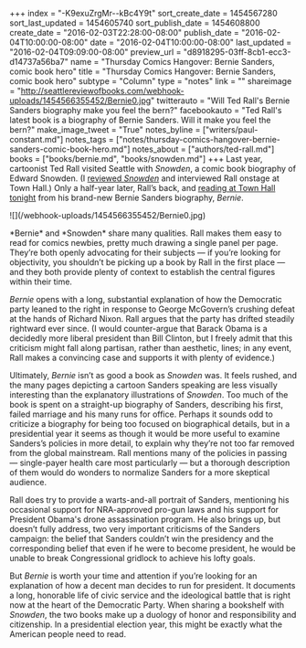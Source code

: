 +++
index = "-K9exuZrgMr--kBc4Y9t"
sort_create_date = 1454567280
sort_last_updated = 1454605740
sort_publish_date = 1454608800
create_date = "2016-02-03T22:28:00-08:00"
publish_date = "2016-02-04T10:00:00-08:00"
date = "2016-02-04T10:00:00-08:00"
last_updated = "2016-02-04T09:09:00-08:00"
preview_url = "d8918295-03ff-8cb1-ecc3-d14737a56ba7"
name = "Thursday Comics Hangover: Bernie Sanders, comic book hero"
title = "Thursday Comics Hangover: Bernie Sanders, comic book hero"
subtype = "Column"
type = "notes"
link = ""
shareimage = "http://seattlereviewofbooks.com/webhook-uploads/1454566355452/Bernie0.jpg"
twitterauto = "Will Ted Rall's Bernie Sanders biography make you feel the bern?"
facebookauto = "Ted Rall's latest book is a biography of Bernie Sanders. Will it make you feel the bern?"
make_image_tweet = "True"
notes_byline = ["writers/paul-constant.md"]
notes_tags = ["notes/thursday-comics-hangover-bernie-sanders-comic-book-hero.md"]
notes_about = ["authors/ted-rall.md"]
books = ["books/bernie.md", "books/snowden.md"]
+++
Last year, cartoonist Ted Rall visited Seattle with *Snowden*, a comic book biography of Edward Snowden. (I [reviewed *Snowden*](http://seattlereviewofbooks.com/reviews/a-real-american-hero/) and interviewed Rall onstage at Town Hall.) Only a half-year later, Rall’s back, and [reading at Town Hall tonight](https://townhallseattle.org/event/ted-rall-2/) from his brand-new Bernie Sanders biography, *Bernie*.

<p class="image-left">![](/webhook-uploads/1454566355452/Bernie0.jpg)</p>*Bernie* and *Snowden* share many qualities. Rall makes them easy to read for comics newbies, pretty much drawing a single panel per page. They’re both openly advocating for their subjects — if you’re looking for objectivity, you shouldn’t be picking up a book by Rall in the first place — and they both provide plenty of context to establish the central figures within their time. 

*Bernie* opens with a long, substantial explanation of how the Democratic party leaned to the right in response to George McGovern’s crushing defeat at the hands of Richard Nixon. Rall argues that the party has drifted steadily rightward ever since. (I would counter-argue that Barack Obama is a decidedly more liberal president than Bill Clinton, but I freely admit that this criticism might fall along partisan, rather than aesthetic, lines; in any event, Rall makes a convincing case and supports it with plenty of evidence.) 

Ultimately, *Bernie* isn’t as good a book as *Snowden* was. It feels rushed, and the many pages depicting a cartoon Sanders speaking are less visually interesting than the explanatory illustrations of *Snowden*. Too much of the book is spent on a straight-up biography of Sanders, describing his first, failed marriage and his many runs for office. Perhaps it sounds odd to criticize a biography for being too focused on biographical details, but in a presidential year it seems as though it would be more useful to examine Sanders’s policies in more detail, to explain why they’re not too far removed from the global mainstream. Rall mentions many of the policies in passing — single-payer health care most particularly — but a thorough description of them would do wonders to normalize Sanders for a more skeptical audience.

Rall does try to provide a warts-and-all portrait of Sanders, mentioning his occasional support for NRA-approved pro-gun laws and his support for President Obama's drone assassination program. He also brings up, but doesn’t fully address, two very important criticisms of the Sanders campaign: the belief that Sanders couldn’t win the presidency and the corresponding belief that even if he were to become president, he would be unable to break Congressional gridlock to achieve his lofty goals. 

But *Bernie* is worth your time and attention if you’re looking for an explanation of how a decent man decides to run for president. It documents a long, honorable life of civic service and the ideological battle that is right now at the heart of the Democratic Party. When sharing a bookshelf with *Snowden*, the two books make up a duology of honor and responsibility and citizenship. In a presidential election year, this might be exactly what the American people need to read.